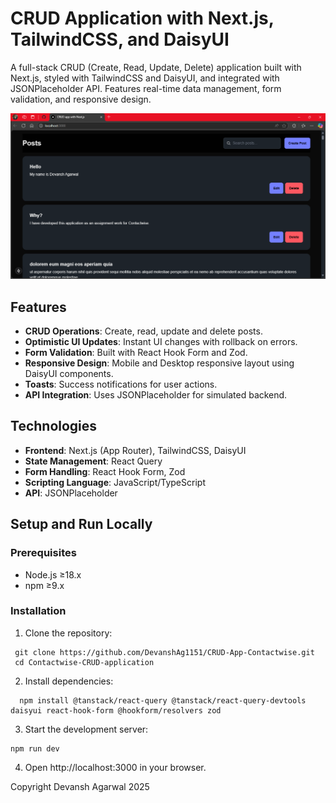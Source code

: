 # CRUD Application with Next.js, TailwindCSS, and DaisyUI

A full-stack CRUD (Create, Read, Update, Delete) application built with Next.js, styled with TailwindCSS and DaisyUI, and integrated with JSONPlaceholder API. Features real-time data management, form validation, and responsive design.

![App Screenshot](/public/Appscreenshot.png)

## Features

- **CRUD Operations**: Create, read, update and delete posts.
- **Optimistic UI Updates**: Instant UI changes with rollback on errors.
- **Form Validation**: Built with React Hook Form and Zod.
- **Responsive Design**: Mobile and Desktop responsive layout using DaisyUI components.
- **Toasts**: Success notifications for user actions.
- **API Integration**: Uses JSONPlaceholder for simulated backend.

## Technologies

- **Frontend**: Next.js (App Router), TailwindCSS, DaisyUI
- **State Management**: React Query
- **Form Handling**: React Hook Form, Zod
- **Scripting Language**: JavaScript/TypeScript
- **API**: JSONPlaceholder

## Setup and Run Locally

### Prerequisites

- Node.js ≥18.x
- npm ≥9.x

### Installation

1. Clone the repository:

```
 git clone https://github.com/DevanshAg1151/CRUD-App-Contactwise.git
 cd Contactwise-CRUD-application
```

2. Install dependencies:

```
  npm install @tanstack/react-query @tanstack/react-query-devtools daisyui react-hook-form @hookform/resolvers zod
```

3. Start the development server:

```
npm run dev
```

4. Open http://localhost:3000 in your browser.

Copyright
Devansh Agarwal
2025
